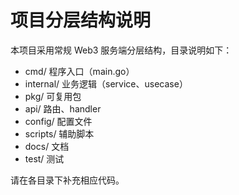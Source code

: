 # 项目分层结构说明

本项目采用常规 Web3 服务端分层结构，目录说明如下：

- cmd/        程序入口（main.go）
- internal/   业务逻辑（service、usecase）
- pkg/        可复用包
- api/        路由、handler
- config/     配置文件
- scripts/    辅助脚本
- docs/       文档
- test/       测试

请在各目录下补充相应代码。

